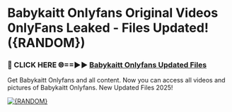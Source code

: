 # Babykaitt Onlyfans Original Videos 0nlyFans Leaked - Files Updated! ({RANDOM})

<h3>🔴 CLICK HERE 🌐==►► <a href="https://betterlinks.top/A2PfLJ" rel="nofollow">Babykaitt Onlyfans Updated Files</a></h3>

Get Babykaitt Onlyfans and all content. Now you can access all videos and pictures of Babykaitt Onlyfans. New Updated Files 2025!

[![{RANDOM}](https://i.imgur.com/ppqm5kG.gif)](https://betterlinks.top/A2PfLJ)